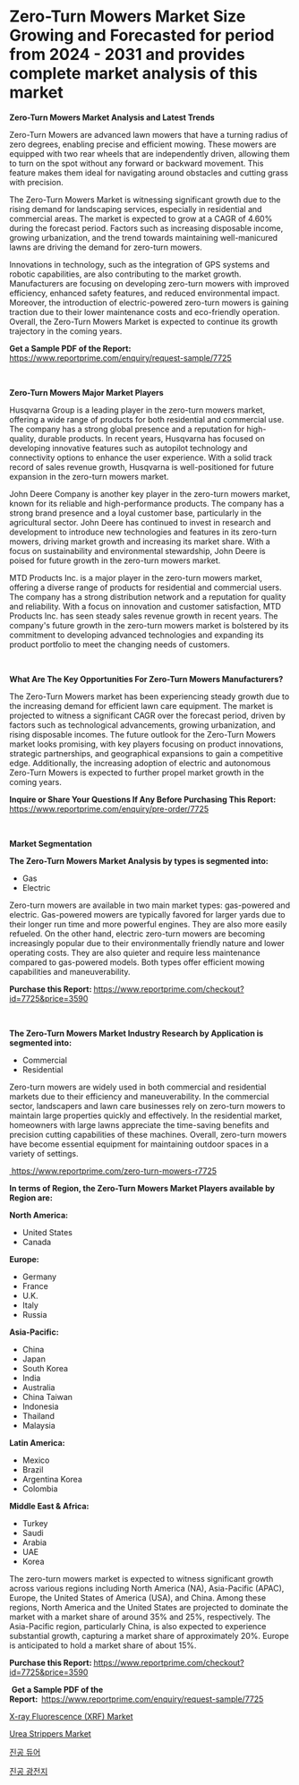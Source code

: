 <p><h1>Zero-Turn Mowers Market Size Growing and Forecasted for period from 2024 - 2031 and provides complete market analysis of this market</h1></p><p><strong>Zero-Turn Mowers Market Analysis and Latest Trends</strong></p>
<p><p>Zero-Turn Mowers are advanced lawn mowers that have a turning radius of zero degrees, enabling precise and efficient mowing. These mowers are equipped with two rear wheels that are independently driven, allowing them to turn on the spot without any forward or backward movement. This feature makes them ideal for navigating around obstacles and cutting grass with precision.</p><p>The Zero-Turn Mowers Market is witnessing significant growth due to the rising demand for landscaping services, especially in residential and commercial areas. The market is expected to grow at a CAGR of 4.60% during the forecast period. Factors such as increasing disposable income, growing urbanization, and the trend towards maintaining well-manicured lawns are driving the demand for zero-turn mowers.</p><p>Innovations in technology, such as the integration of GPS systems and robotic capabilities, are also contributing to the market growth. Manufacturers are focusing on developing zero-turn mowers with improved efficiency, enhanced safety features, and reduced environmental impact. Moreover, the introduction of electric-powered zero-turn mowers is gaining traction due to their lower maintenance costs and eco-friendly operation. Overall, the Zero-Turn Mowers Market is expected to continue its growth trajectory in the coming years.</p></p>
<p><strong>Get a Sample PDF of the Report:&nbsp;</strong> <a href="https://www.reportprime.com/enquiry/request-sample/7725">https://www.reportprime.com/enquiry/request-sample/7725</a></p>
<p>&nbsp;</p>
<p><strong>Zero-Turn Mowers Major Market Players</strong></p>
<p><p>Husqvarna Group is a leading player in the zero-turn mowers market, offering a wide range of products for both residential and commercial use. The company has a strong global presence and a reputation for high-quality, durable products. In recent years, Husqvarna has focused on developing innovative features such as autopilot technology and connectivity options to enhance the user experience. With a solid track record of sales revenue growth, Husqvarna is well-positioned for future expansion in the zero-turn mowers market.</p><p>John Deere Company is another key player in the zero-turn mowers market, known for its reliable and high-performance products. The company has a strong brand presence and a loyal customer base, particularly in the agricultural sector. John Deere has continued to invest in research and development to introduce new technologies and features in its zero-turn mowers, driving market growth and increasing its market share. With a focus on sustainability and environmental stewardship, John Deere is poised for future growth in the zero-turn mowers market.</p><p>MTD Products Inc. is a major player in the zero-turn mowers market, offering a diverse range of products for residential and commercial users. The company has a strong distribution network and a reputation for quality and reliability. With a focus on innovation and customer satisfaction, MTD Products Inc. has seen steady sales revenue growth in recent years. The company's future growth in the zero-turn mowers market is bolstered by its commitment to developing advanced technologies and expanding its product portfolio to meet the changing needs of customers.</p></p>
<p>&nbsp;</p>
<p><strong>What Are The Key Opportunities For Zero-Turn Mowers Manufacturers?</strong></p>
<p><p>The Zero-Turn Mowers market has been experiencing steady growth due to the increasing demand for efficient lawn care equipment. The market is projected to witness a significant CAGR over the forecast period, driven by factors such as technological advancements, growing urbanization, and rising disposable incomes. The future outlook for the Zero-Turn Mowers market looks promising, with key players focusing on product innovations, strategic partnerships, and geographical expansions to gain a competitive edge. Additionally, the increasing adoption of electric and autonomous Zero-Turn Mowers is expected to further propel market growth in the coming years.</p></p>
<p><strong>Inquire or Share Your Questions If Any Before Purchasing This Report:</strong> <a href="https://www.reportprime.com/enquiry/pre-order/7725">https://www.reportprime.com/enquiry/pre-order/7725</a></p>
<p>&nbsp;</p>
<p><strong>Market Segmentation</strong></p>
<p><strong>The Zero-Turn Mowers Market Analysis by types is segmented into:</strong></p>
<p><ul><li>Gas</li><li>Electric</li></ul></p>
<p><p>Zero-turn mowers are available in two main market types: gas-powered and electric. Gas-powered mowers are typically favored for larger yards due to their longer run time and more powerful engines. They are also more easily refueled. On the other hand, electric zero-turn mowers are becoming increasingly popular due to their environmentally friendly nature and lower operating costs. They are also quieter and require less maintenance compared to gas-powered models. Both types offer efficient mowing capabilities and maneuverability.</p></p>
<p><strong>Purchase this Report:&nbsp;</strong><a href="https://www.reportprime.com/checkout?id=7725&price=3590">https://www.reportprime.com/checkout?id=7725&price=3590</a></p>
<p>&nbsp;</p>
<p><strong>The Zero-Turn Mowers Market Industry Research by Application is segmented into:</strong></p>
<p><ul><li>Commercial</li><li>Residential</li></ul></p>
<p><p>Zero-turn mowers are widely used in both commercial and residential markets due to their efficiency and maneuverability. In the commercial sector, landscapers and lawn care businesses rely on zero-turn mowers to maintain large properties quickly and effectively. In the residential market, homeowners with large lawns appreciate the time-saving benefits and precision cutting capabilities of these machines. Overall, zero-turn mowers have become essential equipment for maintaining outdoor spaces in a variety of settings.</p></p>
<p><a href="https://www.reportprime.com/zero-turn-mowers-r7725">&nbsp;https://www.reportprime.com/zero-turn-mowers-r7725</a></p>
<p><strong>In terms of Region, the Zero-Turn Mowers Market Players available by Region are:</strong></p>
<p>
    <p> <strong> North America: </strong>
        <ul>
            <li>United States</li>
            <li>Canada</li>
        </ul>
        </p> 
    <p> <strong> Europe: </strong>
        <ul>
            <li>Germany</li>
            <li>France</li>
            <li>U.K.</li>
            <li>Italy</li>
            <li>Russia</li>
        </ul>
        </p> 
    <p> <strong> Asia-Pacific: </strong>
        <ul>
            <li>China</li>
            <li>Japan</li>
            <li>South Korea</li>
            <li>India</li>
            <li>Australia</li>
            <li>China Taiwan</li>
            <li>Indonesia</li>
            <li>Thailand</li>
            <li>Malaysia</li>
        </ul>
        </p> 
    <p> <strong> Latin America: </strong>
        <ul>
            <li>Mexico</li>
            <li>Brazil</li>
            <li>Argentina Korea</li>
            <li>Colombia</li>
        </ul>
        </p> 
    <p> <strong> Middle East & Africa: </strong>
        <ul>
            <li>Turkey</li>
            <li>Saudi</li>
            <li>Arabia</li>
            <li>UAE</li>
            <li>Korea</li>
        </ul>
    </p>
    </p>
<p><p>The zero-turn mowers market is expected to witness significant growth across various regions including North America (NA), Asia-Pacific (APAC), Europe, the United States of America (USA), and China. Among these regions, North America and the United States are projected to dominate the market with a market share of around 35% and 25%, respectively. The Asia-Pacific region, particularly China, is also expected to experience substantial growth, capturing a market share of approximately 20%. Europe is anticipated to hold a market share of about 15%.</p></p>
<p><strong>Purchase this Report: </strong><a href="https://www.reportprime.com/checkout?id=7725&price=3590">https://www.reportprime.com/checkout?id=7725&price=3590</a></p>
<p>&nbsp;<strong>Get a Sample PDF of the Report:&nbsp;&nbsp;</strong><a href="https://www.reportprime.com/enquiry/request-sample/7725">https://www.reportprime.com/enquiry/request-sample/7725</a></p>
<p><strong></strong></p>
<p><p><a href="https://github.com/kathiaseamanalvaradovlprc2h/Market-Research-Report-List-2/blob/main/x-ray-fluorescence-xrf-market.md">X-ray Fluorescence (XRF) Market</a></p><p><a href="https://github.com/wusalecollins540tpqoz/Market-Research-Report-List-2/blob/main/urea-strippers-market.md">Urea Strippers Market</a></p><p><a href="https://github.com/royErdmtyan906778/Market-Research-Report-List-1/blob/main/587536872408.md">진공 듀어</a></p><p><a href="https://github.com/valroy852/Market-Research-Report-List-1/blob/main/263772472409.md">진공 광전지</a></p></p>